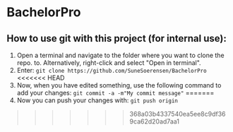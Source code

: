 # BachelorPro
## How to use git with this project (for internal use):

1. Open a terminal and navigate to the folder where you want to clone the repo. to. Alternatively, right-click and select "Open in terminal".
2. Enter: `git clone https://github.com/SuneSoerensen/BachelorPro`
<<<<<<< HEAD
3. Now, when you have edited something, use the following command to add your changes: `git commit -a -m"My commit message"`
=======
4. Now you can push your changes with: `git push origin`
>>>>>>> 368a03b4337540ea5ee8c9df369ca62d20ad7aa1

